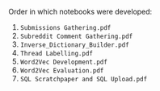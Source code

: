 Order in which notebooks were developed:
  1. ```Submissions Gathering.pdf```
  2. ```Subreddit Comment Gathering.pdf```
  3. ```Inverse_Dictionary_Builder.pdf```
  4. ```Thread Labelling.pdf```
  5. ```Word2Vec Development.pdf```
  6. ```Word2Vec Evaluation.pdf```
  7. ```SQL Scratchpaper and SQL Upload.pdf```
